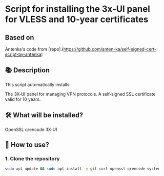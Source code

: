 # Script for installing the 3x‑UI panel for VLESS and 10‑year certificates

## Based on 
Antenka's code from [repo].(https://github.com/anten-ka/self-signed-cert-script-by-antenka)

## 📚 Description
This script automatically installs:

The 3X‑UI panel for managing VPN protocols.
A self‑signed SSL certificate valid for 10 years.

## 🛠️ What will be installed?

OpenSSL
qrencode
3X‑UI

## 🚀 How to use?

### 1. Clone the repository

```bash
sudo apt update && sudo apt install -y git curl openssl qrencode systemd && rm -rf ~/self-signed-cert-script && git clone https://github.com/unknown41760/self-signed-cert-script.git && cd self-signed-cert-script && chmod +x self_signed_cert.sh && sudo ./self_signed_cert.sh